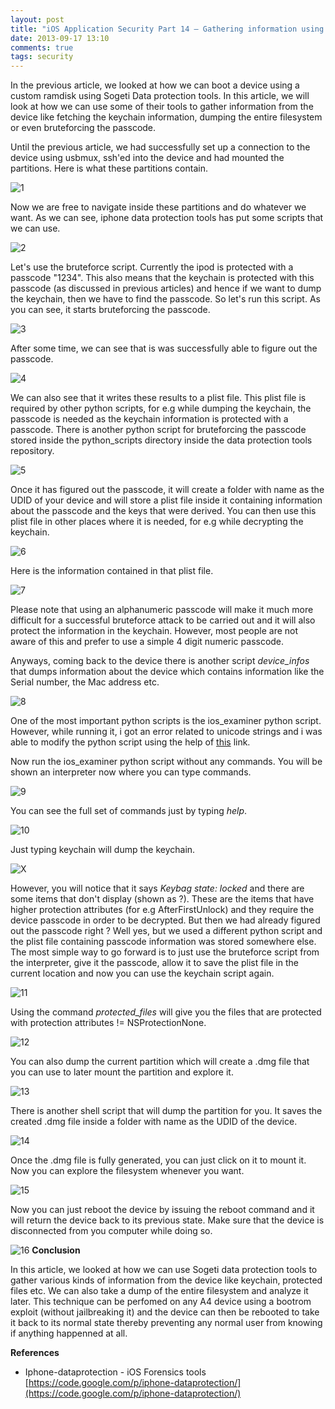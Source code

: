 ```yaml
---
layout: post
title: "iOS Application Security Part 14 – Gathering information using Sogeti Data Protection tools"
date: 2013-09-17 13:10
comments: true
tags: security
---
```


In the previous article, we looked at how we can boot a device using a custom ramdisk using Sogeti Data protection tools. In this article, we will look at how we can use some of their tools to gather information from the device like fetching the keychain information, dumping the entire filesystem or even bruteforcing the passcode.

Until the previous article, we had successfully set up a connection to the device using usbmux, ssh'ed into the device and had mounted the partitions. Here is what these partitions contain.

<!-- more -->

![1]( /images/posts/ios14/1.png) 

Now we are free to navigate inside these partitions and do whatever we want. As we can see, iphone data protection tools has put some scripts that we can use.

![2]( /images/posts/ios14/2.png)

Let's use the bruteforce script. Currently the ipod is protected with a passcode "1234". This also means that the keychain is protected with this passcode (as discussed in previous articles) and hence if we want to dump the keychain, then we have to find the passcode. So let's run this script. As you can see, it starts bruteforcing the passcode.

![3]( /images/posts/ios14/3.png)

After some time, we can see that is was successfully able to figure out the passcode.

![4]( /images/posts/ios14/4.png)

We can also see that it writes these results to a plist file. This plist file is required by other python scripts, for e.g while dumping the keychain, the passcode is needed as the keychain information is protected with a passcode. There is another python script for bruteforcing the passcode stored inside the python_scripts directory inside the data protection tools repository.

![5]( /images/posts/ios14/5.png)

Once it has figured out the passcode, it will create a folder with name as the UDID of your device and will store a plist file inside it containing information about the passcode and the keys that were derived. You can then use this plist file in other places where it is needed, for e.g while decrypting the keychain.

![6]( /images/posts/ios14/6.png)

Here is the information contained in that plist file.

![7]( /images/posts/ios14/7.png)

Please note that using an alphanumeric passcode will make it much more difficult for a successful bruteforce attack to be carried out and it will also protect the information in the keychain. However, most people are not aware of this and prefer to use a simple 4 digit numeric passcode.

Anyways, coming back to the device there is another script _device_infos_ that dumps information about the device which contains information like the Serial number, the Mac address etc.

![8]( /images/posts/ios14/8.png)

One of the most important python scripts is the ios_examiner python script. However, while running it, i got an error related to unicode strings and i was able to modify the python script using the help of [this](https://code.google.com/p/iphone-dataprotection/issues/detail?id=70#c2) link.

Now run the ios_examiner python script without any commands. You will be shown an interpreter now where you can type commands.

![9]( /images/posts/ios14/9.png)

You can see the full set of commands just by typing _help_.

![10]( /images/posts/ios14/10.png)

Just typing keychain will dump the keychain.

![X]( /images/posts/ios14/x.png)

However, you will notice that it says _Keybag state: locked_ and there are some items that don't display (shown as ?). These are the items that have higher protection attributes (for e.g AfterFirstUnlock) and they require the device passcode in order to be decrypted. But then we had already figured out the passcode right ? Well yes, but we used a different python script and the plist file containing passcode information was stored somewhere else. The most simple way to go forward is to just use the bruteforce script from the interpreter, give it the passcode, allow it to save the plist file in the current location and now you can use the keychain script again.

![11]( /images/posts/ios14/11.png)

Using the command _protected_files_ will give you the files that are protected with protection attributes != NSProtectionNone.

![12]( /images/posts/ios14/12.png)

You can also dump the current partition which will create a .dmg file that you can use to later mount the partition and explore it.

![13]( /images/posts/ios14/13.png)

There is another shell script that will dump the partition for you. It saves the created .dmg file inside a folder with name as the UDID of the device.

![14]( /images/posts/ios14/14.png)

Once the .dmg file is fully generated, you can just click on it to mount it. Now you can explore the filesystem whenever you want.

![15]( /images/posts/ios14/15.png)

Now you can just reboot the device by issuing the reboot command and it will return the device back to its previous state. Make sure that the device is disconnected from you computer while doing so.

![16]( /images/posts/ios14/16.png) **Conclusion**

In this article, we looked at how we can use Sogeti data protection tools to gather various kinds of information from the device like keychain, protected files etc. We can also take a dump of the entire filesystem and analyze it later. This technique can be perfomed on any A4 device using a bootrom exploit (without jailbreaking it) and the device can then be rebooted to take it back to its normal state thereby preventing any normal user from knowing if anything happenned at all.

**References**

*   Iphone-dataprotection - iOS Forensics tools  
    [https://code.google.com/p/iphone-dataprotection/](https://code.google.com/p/iphone-dataprotection/)
